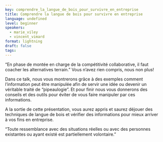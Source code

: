 ```yaml
---
key: comprendre_la_langue_de_bois_pour_survivre_en_entreprise
title: Comprendre la langue de bois pour survivre en entreprise
language: undefined
level: beginner
speakers:
  - marie_viley
  - vincent_vimard
format: lightning
draft: false
tags:
---
```

“En phase de montée en charge de la compétitivité collaborative, il faut coacher les alternatives terrain.”
Vous n’avez rien compris, nous non plus!  
  
Dans ce talk, nous vous montrerons grâce à des exemples comment l’information peut être manipulée afin de servir une idée ou devenir un véritable traité de “pipeaulogie”. Et pour finir nous vous donnerons des conseils et des outils pour éviter de vous faire manipuler par ces informations.  
  
A la sortie de cette présentation, vous aurez appris et saurez déjouer des techniques de langue de bois et vérifier des informations pour mieux arriver à vos fins en entreprise.   
  
“Toute ressemblance avec des situations réelles ou avec des personnes existantes ou ayant existé est partiellement volontaire.”

